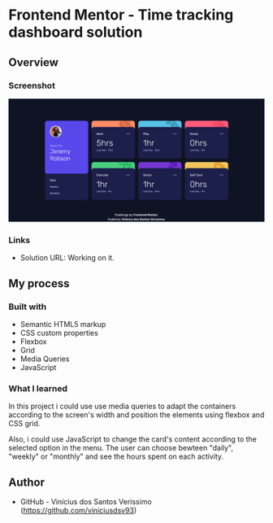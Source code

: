 # Frontend Mentor - Time tracking dashboard solution

## Overview

### Screenshot

![](./screenshot.png)

### Links

- Solution URL: Working on it.

## My process

### Built with

- Semantic HTML5 markup
- CSS custom properties
- Flexbox
- Grid
- Media Queries
- JavaScript

### What I learned

In this project i could use use media queries to adapt the containers according to the screen's width and position the elements using flexbox and CSS grid.

Also, i could use JavaScript to change the card's content according to the selected option in the menu. The user can choose bewteen "daily", "weekly" or "monthly" and see the hours spent on each activity.

## Author

- GitHub - Vinícius dos Santos Verissimo (https://github.com/viniciusdsv93)
